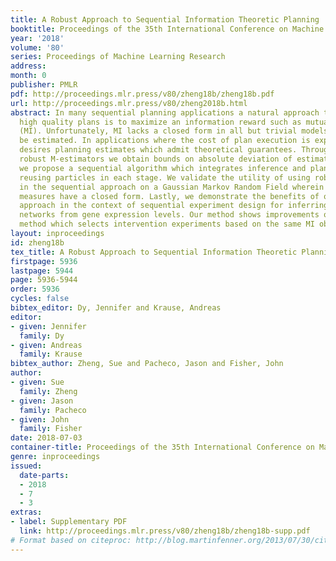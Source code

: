 ```yaml
---
title: A Robust Approach to Sequential Information Theoretic Planning
booktitle: Proceedings of the 35th International Conference on Machine Learning
year: '2018'
volume: '80'
series: Proceedings of Machine Learning Research
address: 
month: 0
publisher: PMLR
pdf: http://proceedings.mlr.press/v80/zheng18b/zheng18b.pdf
url: http://proceedings.mlr.press/v80/zheng2018b.html
abstract: In many sequential planning applications a natural approach to generating
  high quality plans is to maximize an information reward such as mutual information
  (MI). Unfortunately, MI lacks a closed form in all but trivial models, and so must
  be estimated. In applications where the cost of plan execution is expensive, one
  desires planning estimates which admit theoretical guarantees. Through the use of
  robust M-estimators we obtain bounds on absolute deviation of estimated MI. Moreover,
  we propose a sequential algorithm which integrates inference and planning by maximally
  reusing particles in each stage. We validate the utility of using robust estimators
  in the sequential approach on a Gaussian Markov Random Field wherein information
  measures have a closed form. Lastly, we demonstrate the benefits of our integrated
  approach in the context of sequential experiment design for inferring causal regulatory
  networks from gene expression levels. Our method shows improvements over a recent
  method which selects intervention experiments based on the same MI objective.
layout: inproceedings
id: zheng18b
tex_title: A Robust Approach to Sequential Information Theoretic Planning
firstpage: 5936
lastpage: 5944
page: 5936-5944
order: 5936
cycles: false
bibtex_editor: Dy, Jennifer and Krause, Andreas
editor:
- given: Jennifer
  family: Dy
- given: Andreas
  family: Krause
bibtex_author: Zheng, Sue and Pacheco, Jason and Fisher, John
author:
- given: Sue
  family: Zheng
- given: Jason
  family: Pacheco
- given: John
  family: Fisher
date: 2018-07-03
container-title: Proceedings of the 35th International Conference on Machine Learning
genre: inproceedings
issued:
  date-parts:
  - 2018
  - 7
  - 3
extras:
- label: Supplementary PDF
  link: http://proceedings.mlr.press/v80/zheng18b/zheng18b-supp.pdf
# Format based on citeproc: http://blog.martinfenner.org/2013/07/30/citeproc-yaml-for-bibliographies/
---
```

